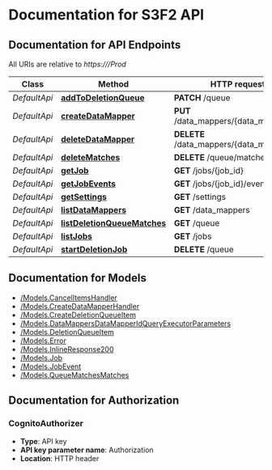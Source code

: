 # Documentation for S3F2 API

<a name="documentation-for-api-endpoints"></a>
## Documentation for API Endpoints

All URIs are relative to *https://<cloudfront-hostname>/Prod*

Class | Method | HTTP request | Description
------------ | ------------- | ------------- | -------------
*DefaultApi* | [**addToDeletionQueue**](Apis/DefaultApi.md#addtodeletionqueue) | **PATCH** /queue | 
*DefaultApi* | [**createDataMapper**](Apis/DefaultApi.md#createdatamapper) | **PUT** /data_mappers/{data_mapper_id} | 
*DefaultApi* | [**deleteDataMapper**](Apis/DefaultApi.md#deletedatamapper) | **DELETE** /data_mappers/{data_mapper_id} | 
*DefaultApi* | [**deleteMatches**](Apis/DefaultApi.md#deletematches) | **DELETE** /queue/matches | 
*DefaultApi* | [**getJob**](Apis/DefaultApi.md#getjob) | **GET** /jobs/{job_id} | 
*DefaultApi* | [**getJobEvents**](Apis/DefaultApi.md#getjobevents) | **GET** /jobs/{job_id}/events | 
*DefaultApi* | [**getSettings**](Apis/DefaultApi.md#getsettings) | **GET** /settings | 
*DefaultApi* | [**listDataMappers**](Apis/DefaultApi.md#listdatamappers) | **GET** /data_mappers | 
*DefaultApi* | [**listDeletionQueueMatches**](Apis/DefaultApi.md#listdeletionqueuematches) | **GET** /queue | 
*DefaultApi* | [**listJobs**](Apis/DefaultApi.md#listjobs) | **GET** /jobs | 
*DefaultApi* | [**startDeletionJob**](Apis/DefaultApi.md#startdeletionjob) | **DELETE** /queue | 


<a name="documentation-for-models"></a>
## Documentation for Models

 - [/Models.CancelItemsHandler](Models/CancelItemsHandler.md)
 - [/Models.CreateDataMapperHandler](Models/CreateDataMapperHandler.md)
 - [/Models.CreateDeletionQueueItem](Models/CreateDeletionQueueItem.md)
 - [/Models.DataMappersDataMapperIdQueryExecutorParameters](Models/DataMappersDataMapperIdQueryExecutorParameters.md)
 - [/Models.DeletionQueueItem](Models/DeletionQueueItem.md)
 - [/Models.Error](Models/Error.md)
 - [/Models.InlineResponse200](Models/InlineResponse200.md)
 - [/Models.Job](Models/Job.md)
 - [/Models.JobEvent](Models/JobEvent.md)
 - [/Models.QueueMatchesMatches](Models/QueueMatchesMatches.md)


<a name="documentation-for-authorization"></a>
## Documentation for Authorization

<a name="CognitoAuthorizer"></a>
### CognitoAuthorizer

- **Type**: API key
- **API key parameter name**: Authorization
- **Location**: HTTP header

